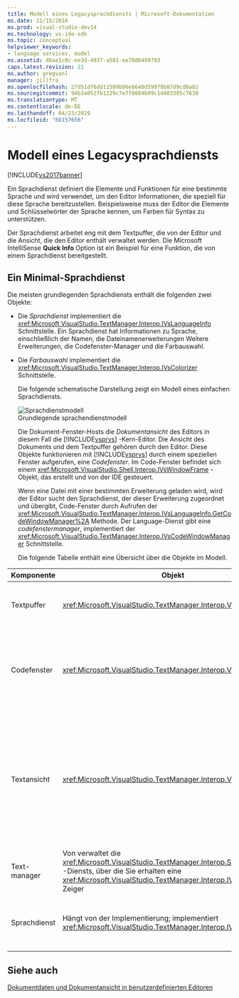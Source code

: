 ```yaml
---
title: Modell eines Legacysprachdiensts | Microsoft-Dokumentation
ms.date: 11/15/2016
ms.prod: visual-studio-dev14
ms.technology: vs-ide-sdk
ms.topic: conceptual
helpviewer_keywords:
- language services, model
ms.assetid: d8ae1c0c-ee3d-4937-a581-ee78d0499793
caps.latest.revision: 21
ms.author: gregvanl
manager: jillfra
ms.openlocfilehash: 27d51df6dd11509b86e6648d59978b87d9cd8a02
ms.sourcegitcommit: 94b3a052fb1229c7e7f8804b09c1d403385c7630
ms.translationtype: MT
ms.contentlocale: de-DE
ms.lasthandoff: 04/23/2019
ms.locfileid: "68157656"
---
```

# <a name="model-of-a-legacy-language-service"></a>Modell eines Legacysprachdiensts
[!INCLUDE[vs2017banner](../../includes/vs2017banner.md)]

Ein Sprachdienst definiert die Elemente und Funktionen für eine bestimmte Sprache und wird verwendet, um den Editor Informationen, die speziell für diese Sprache bereitzustellen. Beispielsweise muss der Editor die Elemente und Schlüsselwörter der Sprache kennen, um Farben für Syntax zu unterstützen.  
  
 Der Sprachdienst arbeitet eng mit dem Textpuffer, die von der Editor und die Ansicht, die den Editor enthält verwaltet werden. Die Microsoft IntelliSense **Quick Info** Option ist ein Beispiel für eine Funktion, die von einem Sprachdienst bereitgestellt.  
  
## <a name="a-minimal-language-service"></a>Ein Minimal-Sprachdienst  
 Die meisten grundlegenden Sprachdiensts enthält die folgenden zwei Objekte:  
  
- Die *Sprachdienst* implementiert die <xref:Microsoft.VisualStudio.TextManager.Interop.IVsLanguageInfo> Schnittstelle. Ein Sprachdienst hat Informationen zu Sprache, einschließlich der Namen, die Dateinamenerweiterungen Weitere Erweiterungen, die Codefenster-Manager und die Farbauswahl.  
  
- Die *Farbauswahl* implementiert die <xref:Microsoft.VisualStudio.TextManager.Interop.IVsColorizer> Schnittstelle.  
  
  Die folgende schematische Darstellung zeigt ein Modell eines einfachen Sprachdiensts.  
  
  ![Sprachdienstmodell](../../extensibility/media/vslanguageservicemodel.gif "VsLanguageServiceModel")  
  Grundlegende sprachendienstmodell  
  
  Die Dokument-Fenster-Hosts die *Dokumentansicht* des Editors in diesem Fall die [!INCLUDE[vsprvs](../../includes/vsprvs-md.md)] -Kern-Editor. Die Ansicht des Dokuments und dem Textpuffer gehören durch den Editor. Diese Objekte funktionieren mit [!INCLUDE[vsprvs](../../includes/vsprvs-md.md)] durch einem speziellen Fenster aufgerufen, eine *Codefenster*. Im Code-Fenster befindet sich einem <xref:Microsoft.VisualStudio.Shell.Interop.IVsWindowFrame> -Objekt, das erstellt und von der IDE gesteuert.  
  
  Wenn eine Datei mit einer bestimmten Erweiterung geladen wird, wird der Editor sucht den Sprachdienst, der dieser Erweiterung zugeordnet und übergibt, Code-Fenster durch Aufrufen der <xref:Microsoft.VisualStudio.TextManager.Interop.IVsLanguageInfo.GetCodeWindowManager%2A> Methode. Der Language-Dienst gibt eine *codefenstermanager*, implementiert der <xref:Microsoft.VisualStudio.TextManager.Interop.IVsCodeWindowManager> Schnittstelle.  
  
  Die folgende Tabelle enthält eine Übersicht über die Objekte im Modell.  
  
|Komponente|Objekt|Funktion|  
|---------------|------------|--------------|  
|Textpuffer|<xref:Microsoft.VisualStudio.TextManager.Interop.VsTextBuffer>|Ein Stream der Unicode-Lese-/Schreibzugriff-Text. Es ist möglich, für den Text auf andere Codierungen verwenden.|  
|Codefenster|<xref:Microsoft.VisualStudio.TextManager.Interop.VsCodeWindow>|Ein Dokumentfenster, das eine oder mehrere Textansichten enthält. Wenn [!INCLUDE[vsprvs](../../includes/vsprvs-md.md)] wird im Modus "Multiple Document Interface (MDI)" wird im Code-Fenster untergeordnetes MDI-Fenster.|  
|Textansicht|<xref:Microsoft.VisualStudio.TextManager.Interop.VsTextView>|Ein Fenster, in dem der Benutzer navigieren, und zeigen Text mithilfe der Tastatur und Maus. Eine Textansicht, die als Editor für den Benutzer angezeigt werden. Sie können der Textansichten in normalen-Editor-Fenster, das Fenster "Ausgabe" und das "Direktfenster" verwenden. Darüber hinaus können Sie eine oder mehrere Textansichten in einem Codefenster konfigurieren.|  
|Text-manager|Von verwaltet die <xref:Microsoft.VisualStudio.TextManager.Interop.SVsTextManager> -Diensts, über die Sie erhalten eine <xref:Microsoft.VisualStudio.TextManager.Interop.IVsTextManager> Zeiger|Eine Komponente, die allgemeine Informationen, die alle Komponenten, die zuvor beschriebenen freigegebenen verwaltet.|  
|Sprachdienst|Hängt von der Implementierung; implementiert <xref:Microsoft.VisualStudio.TextManager.Interop.IVsLanguageInfo>|Ein Objekt, das den Editor Sprachspezifische Informationen wie syntaxhervorhebung, Anweisungsvervollständigung und Klammer bietet.|  
  
## <a name="see-also"></a>Siehe auch  
 [Dokumentdaten und Dokumentansicht in benutzerdefinierten Editoren](../../extensibility/document-data-and-document-view-in-custom-editors.md)
